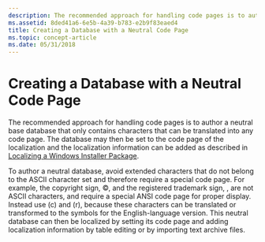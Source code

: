 ```yaml
---
description: The recommended approach for handling code pages is to author a neutral base database that only contains characters that can be translated into any code page.
ms.assetid: 8ded41a6-6e5b-4a39-b783-e2b9f83eaed4
title: Creating a Database with a Neutral Code Page
ms.topic: concept-article
ms.date: 05/31/2018
---
```


# Creating a Database with a Neutral Code Page

The recommended approach for handling code pages is to author a neutral base database that only contains characters that can be translated into any code page. The database may then be set to the code page of the localization and the localization information can be added as described in [Localizing a Windows Installer Package](localizing-a-windows-installer-package.md).

To author a neutral database, avoid extended characters that do not belong to the ASCII character set and therefore require a special code page. For example, the copyright sign, ©, and the registered trademark sign, , are not ASCII characters, and require a special ANSI code page for proper display. Instead use (c) and (r), because these characters can be translated or transformed to the symbols for the English-language version. This neutral database can then be localized by setting its code page and adding localization information by table editing or by importing text archive files.

 

 



